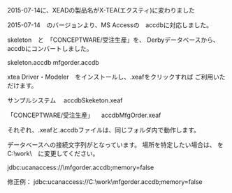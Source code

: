 2015-07-14に、XEADの製品名がX-TEA(エクスティ)に変わりました

2015-07-14　のバージョンより、MS Accessの　accdbに対応しました。

skeleton　と　「CONCEPTWARE/受注生産」を、
Derbyデータベースから、accdbにコンバートしました。

skeleton.accdb
mfgorder.accdb


xtea Driver・Modeler　をインストールし、.xeafをクリックすれば
ご利用いただけます。

サンプルシステム
　accdbSkeketon.xeaf

「CONCEPTWARE/受注生産」
　accdbMfgOrder.xeaf


それぞれ、.xeafと.accdbファイルは、同じフォルダ内で動作します。

データベースへの接続文字列が<CURRENT>となっています。
場所を特定したい場合は、<CURRENT> を C:\work\　に変更してください。

jdbc:ucanaccess://<CURRENT>\mfgorder.accdb;memory=false

修正例：
jdbc:ucanaccess://C:\work\mfgorder.accdb;memory=false
